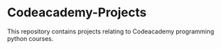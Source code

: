 # Codeacademy-Projects
This repository contains projects relating to Codeacademy programming python courses.
